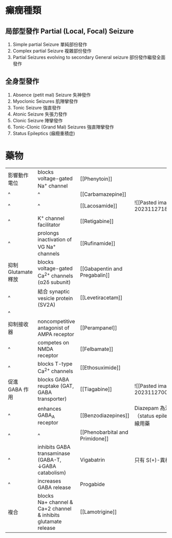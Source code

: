 # 癲癇種類
## 局部型發作 Partial (Local, Focal) Seizure
1. Simple partial Seizure 單純部份發作
2. Complex partial Seizure 複雜部份發作  
3. Partial Seizures evolving to secondary General seizure 部份發作繼發全面發作
## 全身型發作
1. Absence (petit mal) Seizure 失神發作
2. Myoclonic Seizures 肌陣攣發作 
3. Tonic Seizure 強直發作 
4. Atonic Seizure 失張力發作 
5. Clonic Seizure 陣攣發作 
6. Tonic-Clonic (Grand Mal) Seizures 強直陣攣發作 
7. Status Epileptics (癲癇重積症)
# 藥物
|                   |                                                                |                                 |                                           |
| ----------------- | -------------------------------------------------------------- | ------------------------------- | ----------------------------------------- |
| 影響動作電位      | blocks voltage-gated Na<sup>+</sup> channel                    | [[Phenytoin]]                   |                                           |
| ^                 | ^                                                              | [[Carbamazepine]]               |                                           |
| ^                 | ^                                                              | [[Lacosamide]]                  | ![[Pasted image 20231127185842.png\|150]] |
| ^                 | K<sup>+</sup> channel facilitator                              | [[Retigabine]]                  |                                           |
| ^                 | prolongs inactivation of VG Na<sup>+</sup> channels            | [[Rufinamide]]                  |                                           |
| 抑制Glutamate釋放 | blocks voltage-gated Ca<sup>2+</sup> channels (α2δ subunit)    | [[Gabapentin and Pregabalin]]   |                                           |
| ^                 | 結合 synaptic vesicle protein (SV2A)                           | [[Levetiracetam]]               |                                           |
| ^                 |                                                                |                                 |                                           |
| 抑制接收器        | noncompetitive antagonist of AMPA receptor                     | [[Perampanel]]                  |                                           |
| ^                 | competes on NMDA receptor                                      | [[Felbamate]]                   |                                           |
| ^                 | blocks T-type Ca<sup>2+</sup> channels                         | [[Ethosuximide]]                |                                           |
| 促進 GABA 作用    | blocks GABA reuptake (GAT, GABA transporter)                   | [[Tiagabine]]                   | ![[Pasted image 20231127005625.png\|150]] |
| ^                 | enhances GABA<sub>A</sub> receptor                             | [[Benzodiazepines]]             | Diazepam 為治療癲癇重積症（status epilepticus）的第一線用藥                                         |
| ^                 | ^                                                              | [[Phenobarbital and Primidone]] |                                           |
| ^                 | inhibits GABA transaminase (GABA-T, ↓GABA catabolism)          | Vigabatrin                      | 只有 S(+)-異構物有藥理活性                |
| ^                 | increases GABA release                                         | Progabide                       |                                           |
| 複合              | blocks Na+ channel & Ca+2 channel & inhibits glutamate release | [[Lamotrigine]]                 |                                           |
